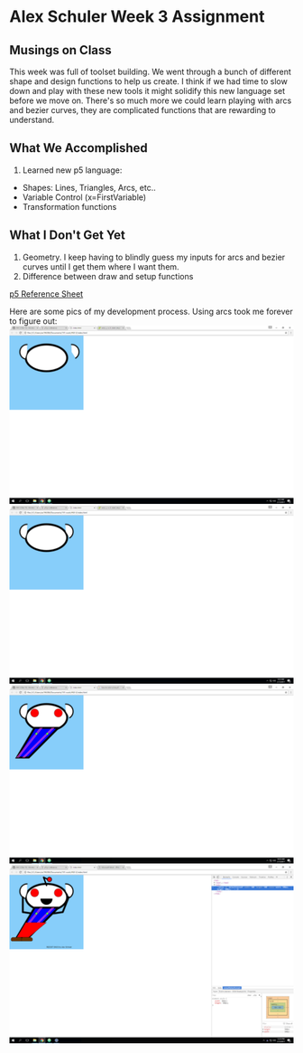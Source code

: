# Alex Schuler Week 3 Assignment

## Musings on Class
  This week was full of toolset building. We went through a bunch of different shape and design functions to help us create. I think if we had time to slow down and play with these new tools it might solidify this new language set before we move on. There's so much more we could learn playing with arcs and bezier curves, they are complicated functions that are rewarding to understand.

## What We Accomplished

1. Learned new p5 language:
* Shapes: Lines, Triangles, Arcs, etc..
* Variable Control (x=FirstVariable)
* Transformation functions

## What I Don't Get Yet

1. Geometry. I keep having to blindly guess my inputs for arcs and bezier curves until I get them where I want them.
2. Difference between draw and setup functions

[p5 Reference Sheet](https://p5js.org/reference/)

Here are some pics of my development process. Using arcs took me forever to figure out:
![Using Arcs=Hard](./imgs/1Snoo.png "Using Arcs=Hard")
![Using Arcs=Easier?](./imgs/2Snoo.png "Using Arcs=Easier?")
![Making Suspenders](./imgs/3Snoo.png "Making Suspenders")
![Finished](./imgs/4Snoo.png "Finished")
